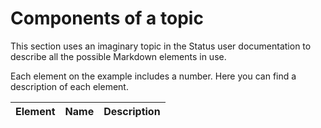 # Components of a topic

This section uses an imaginary topic in the Status user documentation to describe all the possible Markdown elements in use.

Each element on the example includes a number. Here you can find a description of each element.

| Element | Name | Description |
|:---|:---|:---|

